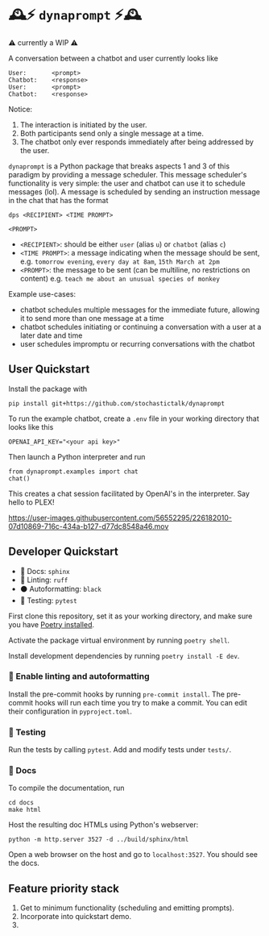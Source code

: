 # 🕰️⚡ `dynaprompt` ⚡🕰️

⚠️ currently a WIP ⚠️

A conversation between a chatbot and user currently looks like
```
User:       <prompt>
Chatbot:    <response>
User:       <prompt>
Chatbot:    <response>
```
Notice:
1. The interaction is initiated by the user.
2. Both participants send only a single message at a time.
3. The chatbot only ever responds immediately after being addressed by the user. 

`dynaprompt` is a Python package that breaks aspects 1 and 3 of this paradigm by providing a message scheduler. This message scheduler's functionality is very simple: the user and chatbot can use it to schedule messages (lol). A message is scheduled by sending an instruction message in the chat that has the format
```
dps <RECIPIENT> <TIME PROMPT>

<PROMPT>
```
- `<RECIPIENT>`: should be either `user` (alias `u`) or `chatbot` (alias `c`)
- `<TIME PROMPT>`: a message indicating when the message should be sent, e.g. `tomorrow evening`, `every day at 8am`, `15th March at 2pm`
- `<PROMPT>`: the message to be sent (can be multiline, no restrictions on content) e.g. `teach me about an unusual species of monkey`

Example use-cases:
* chatbot schedules multiple messages for the immediate future, allowing it to send more than one message at a time
* chatbot schedules initiating or continuing a conversation with a user at a later date and time
* user schedules impromptu or recurring conversations with the chatbot

## User Quickstart

Install the package with
```
pip install git+https://github.com/stochastictalk/dynaprompt
```

To run the example chatbot, create a `.env` file in your working directory that looks like this
```
OPENAI_API_KEY="<your api key>"
```
Then launch a Python interpreter and run
```
from dynaprompt.examples import chat
chat()
```
This creates a chat session facilitated by OpenAI's in the interpreter. Say hello to PLEX!


https://user-images.githubusercontent.com/56552295/226182010-07d10869-716c-434a-b127-d77dc8548a46.mov




## Developer Quickstart

- 📜 Docs: `sphinx`
- 🧰 Linting: `ruff`
- ⚫ Autoformatting: `black`
- 🧪 Testing: `pytest`

First clone this repository, set it as your working directory, and make sure you have [Poetry installed](https://python-poetry.org/docs/).

Activate the package virtual environment by running `poetry shell`. 

Install development dependencies by running `poetry install -E dev`.


### 🧰  Enable linting and autoformatting

Install the pre-commit hooks by running `pre-commit install`. The pre-commit hooks will run each time you try to make a commit. You can edit their configuration in `pyproject.toml`.

### 🧪 Testing  

Run the tests by calling `pytest`. Add and modify tests under `tests/`.

### 📜 Docs

To compile the documentation, run
```
cd docs
make html
```
Host the resulting doc HTMLs using Python's webserver:
```
python -m http.server 3527 -d ../build/sphinx/html
``` 
Open a web browser on the host and go to `localhost:3527`. You should see the docs.

## Feature priority stack

1. Get to minimum functionality (scheduling and emitting prompts).
2. Incorporate into quickstart demo.
2. 
